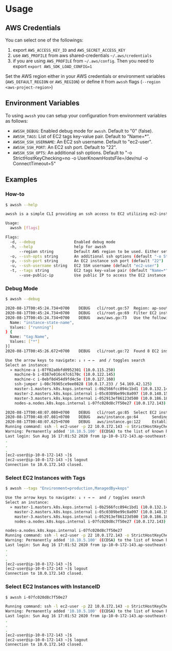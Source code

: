 # Usage
## AWS Credentials
You can select one of the followings:
1. export `AWS_ACCESS_KEY_ID` and `AWS_SECRET_ACCESS_KEY`
2. use `AWS_PROFILE` from aws shared-credentials `~/.aws/credentials`
3. if you are using `AWS_PROFILE` from `~/.aws/config`. Then you need to export `export AWS_SDK_LOAD_CONFIG=1`

Set the AWS region either in your AWS credentials or environment variables (`AWS_DEFAULT_REGION` or `AWS_REGION`) or define it from `awssh` flags (`--region <aws-project-region>`)

## Environment Variables
To using `awssh` you can setup your configuration from environment variables as follows:
* `AWSSH_DEBUG`: Enabled debug mode for `awssh`. Default to "0" (false).
* `AWSSH_TAGS`: List of EC2 tags key-value pair. Default to "Name=*".
* `AWSSH_SSH_USERNAME`: An EC2 ssh username. Default to "ec2-user".
* `AWSSH_SSH_PORT`: An EC2 ssh port. Default to "22".
* `AWSSH_SSH_OPTS`: An additional ssh options. Default to "-o StrictHostKeyChecking=no -o UserKnownHostsFile=/dev/nul -o ConnectTimeout=5"

## Examples
### How-to
```bash
$ awssh --help

awssh is a simple CLI providing an ssh access to EC2 utilizing ec2-instance-connect

Usage:
  awssh [flags]

Flags:
  -d, --debug                 Enabled debug mode
  -h, --help                  help for awssh
      --region string         Default AWS region to be used. Either set AWS_REGION or AWS_DEFAULT_REGION (default "ap-southeast-1")
  -o, --ssh-opts string       An additional ssh options (default "-o StrictHostKeyChecking=no -o UserKnownHostsFile=/dev/null")
  -p, --ssh-port string       An EC2 instance ssh port (default "22")
  -u, --ssh-username string   EC2 SSH username (default "ec2-user")
  -t, --tags string           EC2 tags key-value pair (default "Name=*")
      --use-public-ip         Use public IP to access the EC2 instance
```
### Debug Mode
```bash
$ awssh --debug

2020-08-17T00:45:24.734+0700    DEBUG   cli/root.go:57  Region: ap-southeast-1
2020-08-17T00:45:24.734+0700    DEBUG   cli/root.go:69  Filter EC2 instances with the following tags: Name=*
2020-08-17T00:45:24.734+0700    DEBUG   aws/aws.go:73   Use the following filters to filter EC2 instances: [{
  Name: "instance-state-name",
  Values: ["running"]
} {
  Name: "tag:Name",
  Values: ["*"]
}]
2020-08-17T00:45:26.672+0700    DEBUG   cli/root.go:72  Found 8 EC2 instances on region ap-southeast-1

Use the arrow keys to navigate: ↓ ↑ → ←  and / toggles search
Select an instance:
  » machine-a i-07f02a0bfd0952301 (10.0.115.250)
    machine-b i-0387e016c47c6170c (10.0.122.145)
    machine-c i-0ebf8d454d9fd4c5e (10.0.127.160)
    ssh-jumper i-08c76965ce9ee0828 (10.0.17.233 / 54.169.42.125)
    master-1.masters.k8s.kops.internal i-0b2566fcc894c1bd1 (10.0.132.143)
    master-2.masters.k8s.kops.internal i-05c0309be99c8a097 (10.0.148.154)
    master-3.masters.k8s.kops.internal i-052913ef86123d500 (10.0.186.183)
    nodes-a.nodes.k8s.kops.internal i-07fc020d8c7f50e27 (10.0.172.143)

2020-08-17T00:48:07.080+0700    DEBUG   cli/root.go:85  Select EC2 instance 'nodes-a.nodes.k8s.kops.internal' (i-07fc020d8c7f50e27)
2020-08-17T00:48:07.081+0700    DEBUG   aws/instance.go:64      Sending SSH Public Key for EC2 instance 'nodes-a.nodes.k8s.kops.internal' (i-07fc020d8c7f50e27)
2020-08-17T00:48:07.625+0700    DEBUG   aws/instance.go:122     Establish an SSH connection to the EC2 instance target 'nodes-a.nodes.k8s.kops.internal' (i-07fc020d8c7f50e27)
Running command: ssh -l ec2-user -p 22 10.0.172.143 -o StrictHostKeyChecking=no -o UserKnownHostsFile=/dev/null -o ConnectTimeout=3
Warning: Permanently added '10.10.5.100' (ECDSA) to the list of known hosts.
Last login: Sun Aug 16 17:01:52 2020 from ip-10-0-172-143.ap-southeast-1.compute.internal
.
.
.
[ec2-user@ip-10-0-172-143 ~]$
[ec2-user@ip-10-0-172-143 ~]$ logout
Connection to 10.0.172.143 closed.
```

### Select EC2 Instances with Tags
```bash
$ awssh --tags "Environment=production,ManagedBy=kops"

Use the arrow keys to navigate: ↓ ↑ → ←  and / toggles search
Select an instance:
  » master-1.masters.k8s.kops.internal i-0b2566fcc894c1bd1 (10.0.132.143)
    master-2.masters.k8s.kops.internal i-05c0309be99c8a097 (10.0.148.154)
    master-3.masters.k8s.kops.internal i-052913ef86123d500 (10.0.186.183)
    nodes-a.nodes.k8s.kops.internal i-07fc020d8c7f50e27 (10.0.172.143)

nodes-a.nodes.k8s.kops.internal i-07fc020d8c7f50e27
Running command: ssh -l ec2-user -p 22 10.0.172.143 -o StrictHostKeyChecking=no -o UserKnownHostsFile=/dev/null -o ConnectTimeout=3
Warning: Permanently added '10.10.5.100' (ECDSA) to the list of known hosts.
Last login: Sun Aug 16 17:01:52 2020 from ip-10-0-172-143.ap-southeast-1.compute.internal
.
.
.
[ec2-user@ip-10-0-172-143 ~]$
[ec2-user@ip-10-0-172-143 ~]$ logout
Connection to 10.0.172.143 closed.
```

### Select EC2 Instances with InstanceID
```bash
$ awssh i-07fc020d8c7f50e27

Running command: ssh -l ec2-user -p 22 10.0.172.143 -o StrictHostKeyChecking=no -o UserKnownHostsFile=/dev/null -o ConnectTimeout=3
Warning: Permanently added '10.10.5.100' (ECDSA) to the list of known hosts.
Last login: Sun Aug 16 17:01:52 2020 from ip-10-0-172-143.ap-southeast-1.compute.internal
.
.
.
[ec2-user@ip-10-0-172-143 ~]$
[ec2-user@ip-10-0-172-143 ~]$ logout
Connection to 10.0.172.143 closed.
```